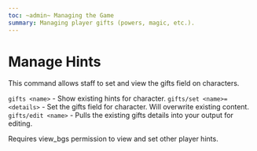 ```yaml
---
toc: ~admin~ Managing the Game
summary: Managing player gifts (powers, magic, etc.).
---
```

# Manage Hints
This command allows staff to set and view the gifts field on characters.

`gifts <name>` - Show existing hints for character.
`gifts/set <name>=<details>` - Set the gifts field for character. Will overwrite existing content.
`gifts/edit <name>` - Pulls the existing gifts details into your output for editing.

Requires view_bgs permission to view and set other player hints.
